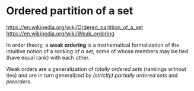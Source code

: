# Ordered partition of a set

https://en.wikipedia.org/wiki/Ordered_partition_of_a_set
https://en.wikipedia.org/wiki/Weak_ordering

In order theory, a **weak ordering** is a mathematical formalization of the intuitive notion of a *ranking of a set*, some of whose members may be tied (have equal rank) with each other.

Weak orders are a generalization of *totally ordered sets* (rankings without ties) and are in turn generalized by *(strictly) partially ordered sets* and *preorders*.
